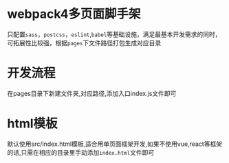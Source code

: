 # webpack4多页面脚手架

只配置`sass`，`postcss`，`eslint`,`babel`等基础设施，满足最基本开发需求的同时，可拓展性比较强，根据`pages`下文件路径打包生成对应目录

# 开发流程

在pages目录下新建文件夹,对应路径,添加入口index.js文件即可

# html模板

默认使用src/index.html模板,适合用单页面框架开发,如果不使用vue,react等框架的话,只需在相应的目录里手动添加`index.html`文件即可

